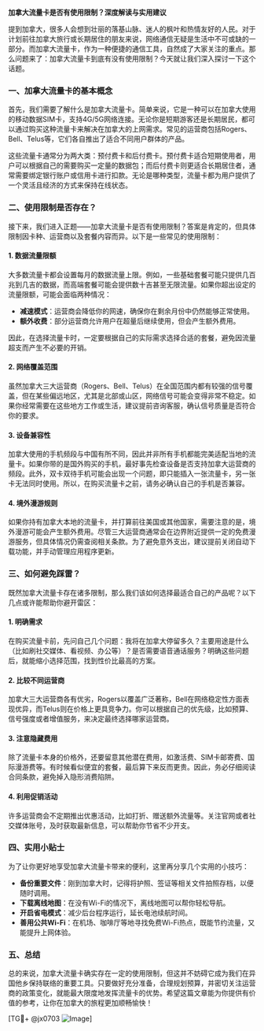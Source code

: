 **加拿大流量卡是否有使用限制？深度解读与实用建议**

提到加拿大，很多人会想到壮丽的落基山脉、迷人的枫叶和热情友好的人民。对于计划前往加拿大旅行或长期居住的朋友来说，网络通信无疑是生活中不可或缺的一部分。而加拿大流量卡，作为一种便捷的通信工具，自然成了大家关注的重点。那么问题来了：加拿大流量卡到底有没有使用限制？今天就让我们深入探讨一下这个话题。

### **一、加拿大流量卡的基本概念**

首先，我们需要了解什么是加拿大流量卡。简单来说，它是一种可以在加拿大使用的移动数据SIM卡，支持4G/5G网络连接。无论你是短期游客还是长期居民，都可以通过购买这种流量卡来解决在加拿大的上网需求。常见的运营商包括Rogers、Bell、Telus等，它们各自推出了适合不同用户群体的产品。

这些流量卡通常分为两大类：预付费卡和后付费卡。预付费卡适合短期使用者，用户可以根据自己的需要购买一定量的数据包；而后付费卡则更适合长期居住者，通常需要绑定银行账户或信用卡进行扣款。无论是哪种类型，流量卡都为用户提供了一个灵活且经济的方式来保持在线状态。

### **二、使用限制是否存在？**

接下来，我们进入正题——加拿大流量卡是否有使用限制？答案是肯定的，但具体限制因卡种、运营商以及套餐内容而异。以下是一些常见的使用限制：

#### **1. 数据流量限额**
大多数流量卡都会设置每月的数据流量上限。例如，一些基础套餐可能只提供几百兆到几吉的数据，而高端套餐可能会提供数十吉甚至无限流量。如果你超出设定的流量限额，可能会面临两种情况：
- **减速模式**：运营商会降低你的网速，确保你在剩余月份中仍然能够正常使用。
- **额外收费**：部分运营商允许用户在超量后继续使用，但会产生额外费用。

因此，在选择流量卡时，一定要根据自己的实际需求选择合适的套餐，避免因流量超支而产生不必要的开销。

#### **2. 网络覆盖范围**
虽然加拿大三大运营商（Rogers、Bell、Telus）在全国范围内都有较强的信号覆盖，但在某些偏远地区，尤其是北部或山区，网络信号可能会变得非常不稳定。如果你经常需要在这些地方工作或生活，建议提前咨询客服，确认信号质量是否符合你的要求。

#### **3. 设备兼容性**
加拿大使用的手机频段与中国有所不同，因此并非所有手机都能完美适配当地的流量卡。如果你带的是国外购买的手机，最好事先检查设备是否支持加拿大运营商的频段。此外，双卡双待手机可能会出现一个问题，即只能插入一张流量卡，另一张卡无法同时使用。所以，在购买流量卡之前，请务必确认自己的手机是否兼容。

#### **4. 境外漫游规则**
如果你持有加拿大本地的流量卡，并打算前往美国或其他国家，需要注意的是，境外漫游可能会产生额外费用。尽管三大运营商通常会在边界附近提供一定的免费漫游服务，但具体情况仍需查阅相关条款。为了避免意外支出，建议提前关闭自动下载功能，并手动管理应用程序更新。

### **三、如何避免踩雷？**

既然加拿大流量卡存在诸多限制，那么我们该如何选择最适合自己的产品呢？以下几点或许能帮助你避开雷区：

#### **1. 明确需求**
在购买流量卡前，先问自己几个问题：我将在加拿大停留多久？主要用途是什么（比如刷社交媒体、看视频、办公等）？是否需要语音通话服务？明确这些问题后，就能缩小选择范围，找到性价比最高的方案。

#### **2. 比较不同运营商**
加拿大三大运营商各有优劣，Rogers以覆盖广泛著称，Bell在网络稳定性方面表现优异，而Telus则在价格上更具竞争力。你可以根据自己的优先级，比如预算、信号强度或者增值服务，来决定最终选择哪家运营商。

#### **3. 注意隐藏费用**
除了流量卡本身的价格外，还要留意其他潜在费用，如激活费、SIM卡邮寄费、国际漫游费等。有时候看似便宜的套餐，最后算下来反而更贵。因此，务必仔细阅读合同条款，避免掉入隐形消费陷阱。

#### **4. 利用促销活动**
许多运营商会不定期推出优惠活动，比如打折、赠送额外流量等。关注官网或者社交媒体账号，及时获取最新信息，可以帮助你节省不少开支。

### **四、实用小贴士**

为了让你更好地享受加拿大流量卡带来的便利，这里再分享几个实用的小技巧：

- **备份重要文件**：刚到加拿大时，记得将护照、签证等相关文件拍照存档，以便随时调用。
- **下载离线地图**：在没有Wi-Fi的情况下，离线地图可以帮你轻松导航。
- **开启省电模式**：减少后台程序运行，延长电池续航时间。
- **善用公共Wi-Fi**：在机场、咖啡厅等地寻找免费Wi-Fi热点，既能节约流量，又能提升上网体验。

### **五、总结**

总的来说，加拿大流量卡确实存在一定的使用限制，但这并不妨碍它成为我们在异国他乡保持联络的重要工具。只要做好充分准备，合理规划预算，并密切关注运营商的政策变化，就能最大限度地发挥流量卡的优势。希望这篇文章能为你提供有价值的参考，让你在加拿大的旅程更加顺畅愉快！

[TG💪+ @jx0703 ![Image](https://github.com/user-attachments/assets/dbca1d08-cadb-493c-b0ec-ad6f7a83f270)]